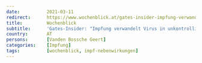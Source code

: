 ```yaml
---
date:          2021-03-11
redirect:      https://www.wochenblick.at/gates-insider-impfung-verwandelt-virus-in-unkontrollierbares-monster/
title:         Wochenblick
subtitle:      'Gates-Insider: "Impfung verwandelt Virus in unkontrollierbares Monster!"'
country:       AT
persons:       [Vanden Bossche Geert]
categories:    [Impfung]
tags:          [wochenblick, impf-nebenwirkungen]
---
```

